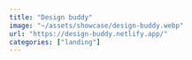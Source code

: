 ```yaml
---
title: "Design buddy"
image: "~/assets/showcase/design-buddy.webp"
url: "https://design-buddy.netlify.app/"
categories: ["landing"]
---
```

